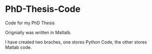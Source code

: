 # PhD-Thesis-Code
Code for my PhD Thesis 

Orignially was written in Matlalb.

I have created two braches, one stores Python Code, the other stores Matlab code.
